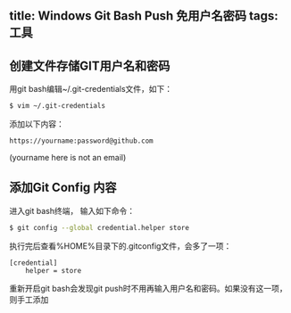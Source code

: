 title: Windows Git Bash Push 免用户名密码
tags: 工具
---
## 创建文件存储GIT用户名和密码

用git bash编辑~/.git-credentials文件，如下：

``` bash
$ vim ~/.git-credentials
```
添加以下内容：

    https://yourname:password@github.com

(yourname here is not an email)

## 添加Git Config 内容

进入git bash终端， 输入如下命令：

``` bash
$ git config --global credential.helper store
```

执行完后查看%HOME%目录下的.gitconfig文件，会多了一项：

    [credential]
        helper = store

重新开启git bash会发现git push时不用再输入用户名和密码。如果没有这一项，则手工添加

